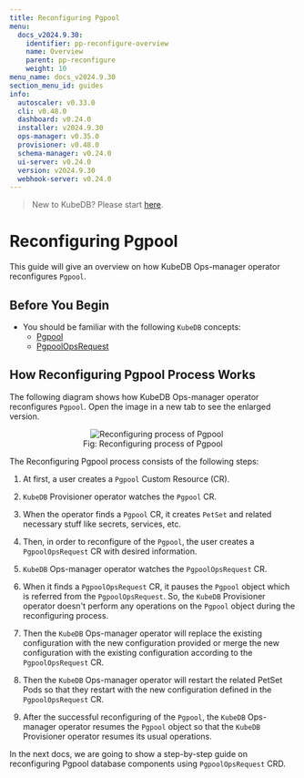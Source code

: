 ```yaml
---
title: Reconfiguring Pgpool
menu:
  docs_v2024.9.30:
    identifier: pp-reconfigure-overview
    name: Overview
    parent: pp-reconfigure
    weight: 10
menu_name: docs_v2024.9.30
section_menu_id: guides
info:
  autoscaler: v0.33.0
  cli: v0.48.0
  dashboard: v0.24.0
  installer: v2024.9.30
  ops-manager: v0.35.0
  provisioner: v0.48.0
  schema-manager: v0.24.0
  ui-server: v0.24.0
  version: v2024.9.30
  webhook-server: v0.24.0
---
```


> New to KubeDB? Please start [here](/docs/v2024.9.30/README).

# Reconfiguring Pgpool

This guide will give an overview on how KubeDB Ops-manager operator reconfigures `Pgpool`.

## Before You Begin

- You should be familiar with the following `KubeDB` concepts:
  - [Pgpool](/docs/v2024.9.30/guides/pgpool/concepts/pgpool)
  - [PgpoolOpsRequest](/docs/v2024.9.30/guides/pgpool/concepts/opsrequest)

## How Reconfiguring Pgpool Process Works

The following diagram shows how KubeDB Ops-manager operator reconfigures `Pgpool`. Open the image in a new tab to see the enlarged version.

<figure align="center">
  <img alt="Reconfiguring process of Pgpool" src="/docs/v2024.9.30/images/day-2-operation/pgpool/pp-reconfigure.png">
<figcaption align="center">Fig: Reconfiguring process of Pgpool</figcaption>
</figure>

The Reconfiguring Pgpool process consists of the following steps:

1. At first, a user creates a `Pgpool` Custom Resource (CR).

2. `KubeDB` Provisioner  operator watches the `Pgpool` CR.

3. When the operator finds a `Pgpool` CR, it creates `PetSet` and related necessary stuff like secrets, services, etc.

4. Then, in order to reconfigure of the `Pgpool`, the user creates a `PgpoolOpsRequest` CR with desired information.

5. `KubeDB` Ops-manager operator watches the `PgpoolOpsRequest` CR.

6. When it finds a `PgpoolOpsRequest` CR, it pauses the `Pgpool` object which is referred from the `PgpoolOpsRequest`. So, the `KubeDB` Provisioner  operator doesn't perform any operations on the `Pgpool` object during the reconfiguring process.  

7. Then the `KubeDB` Ops-manager operator will replace the existing configuration with the new configuration provided or merge the new configuration with the existing configuration according to the `PgpoolOpsRequest` CR.

8. Then the `KubeDB` Ops-manager operator will restart the related PetSet Pods so that they restart with the new configuration defined in the `PgpoolOpsRequest` CR.

9. After the successful reconfiguring of the `Pgpool`, the `KubeDB` Ops-manager operator resumes the `Pgpool` object so that the `KubeDB` Provisioner  operator resumes its usual operations.

In the next docs, we are going to show a step-by-step guide on reconfiguring Pgpool database components using `PgpoolOpsRequest` CRD.